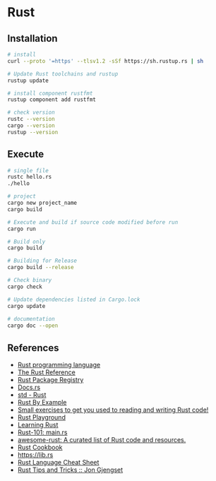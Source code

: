 # Rust

## Installation

```bash
# install
curl --proto '=https' --tlsv1.2 -sSf https://sh.rustup.rs | sh

# Update Rust toolchains and rustup
rustup update

# install component rustfmt
rustup component add rustfmt

# check version
rustc --version
cargo --version
rustup --version
```

## Execute

```bash
# single file
rustc hello.rs
./hello

# project
cargo new project_name
cargo build

# Execute and build if source code modified before run
cargo run

# Build only
cargo build

# Building for Release
cargo build --release

# Check binary
cargo check

# Update dependencies listed in Cargo.lock
cargo update
    
# documentation
cargo doc --open
```

## References

- [Rust programming language](https://www.rust-lang.org/)
- [The Rust Reference](https://doc.rust-lang.org/reference/introduction.html)
- [Rust Package Registry](https://crates.io/)
- [Docs.rs](https://docs.rs/)
- [std - Rust](https://doc.rust-lang.org/stable/std/)
- [Rust By Example](https://doc.rust-lang.org/stable/rust-by-example/)
- [Small exercises to get you used to reading and writing Rust code!](https://github.com/rust-lang/rustlings)
- [Rust Playground](https://play.rust-lang.org/)
- [Learning Rust](https://learning-rust.github.io/)
- [Rust-101: main.rs](https://www.ralfj.de/projects/rust-101/main.html)
- [awesome-rust: A curated list of Rust code and resources.](https://github.com/rust-unofficial/awesome-rust)
- [Rust Cookbook](https://rust-lang-nursery.github.io/rust-cookbook/)
- https://lib.rs
- [Rust Language Cheat Sheet](https://cheats.rs/)
- [Rust Tips and Tricks :: Jon Gjengset](https://thesquareplanet.com/blog/rust-tips-and-tricks/)
